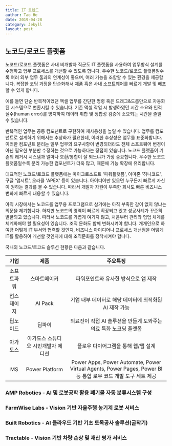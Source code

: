 ```yaml
---
title: IT 트렌드  
author: Tao He
date: 2019-04-28
category: Jekyll
layout: post
---
```


## 노코드/로코드 플랫폼

 노코드/로코드 플랫폼은 사내 비개발자 직군도 IT 플랫폼을 사용하여 업무방식 설계를 수행하고 업무 프로세스를 개선할 수 있도록 합니다. 우수한 노코드/로코드 플랫폼일수록 여러 외부 업무 툴과의 연계성이 좋으며, 여러 기능을 조합할 수 있는 환경을 제공합니다. 복잡한 코딩 과정을 단순화해서 제품 혹은 사내 소프트웨어를 빠르게 개발 및 배포할 수 있게 합니다.
 
 예를 들면 단순 반복적이었던 액셀 업무를 간단한 명령 혹은 드래그&드롭만으로 자동화된 시스템으로 변환시킬 수 있습니다. 기존 액셀 작업 시 발생하였던 시간 소요와 인적 실수(human error)를 방지하여 데이터 취합 및 정합성 검증에 소요되는 시간을 줄일 수 있습니다. 
 
 반복적인 업무는 공통 컴포넌트로 구현하여 재사용성을 높일 수 있습니다. 업무를 컴포넌트로 설계하기 위해서는 추상화가 필요한데, 이러한 추상성은 업무를 표준화합니다. 이러한 컴포넌트 분리는 일부 업무의 요구사항이 변경되더라도 전체 소프트웨어 변경이 아닌 필요한 부분만 수정하는 것으로 가능하다는 장점이 있습니다. 노코드 플랫폼이 기존의 레거시 시스템과 얼마나 호환/통합이 잘 되느냐가 가장 중요합니다. 우수한 노코드 플랫폼일수록 분리 가능한 컴포넌트가 더욱 많고, 때문에 기능 확장에 유리합니다. 

 대표적인 노코드/로코드 플랫폼에는 마이크로소프트 '파워플랫폼', 아마존 '허니코드', 구글 '앱시트', 오라클 'APEX' 등이 있습니다. 아이디어만 있으면 누구든지 빠르게 자신이 원하는 결과를 볼 수 있습니다. 따라서 개발자 자원이 부족한 회사도 빠른 비즈니스 변화에 빠르게 대응할 수 있습니다. 

 아직 시장에서는 노코드를 업무용 프로그램으로 삼기에는 아직 부족한 감이 없지 않냐는 의문을 제기합니다. 하지만 노코드의 영역이 빠르게 확장되고 있고 성공사례가 꾸준히 발굴되고 있습니다. 따라서 노코드를 가볍게 여기지 않고, 처음부터 관리와 협업 체계를 체계화해야 할 필요성이 있습니다. 조직 문화도 함께 변화시켜야 합니다. 개개인으로 하여금 어떻게 IT 부서와 협력할 것인지, 비즈니스 아이디어나 프로세스 개선점을 어떻게 IT를 활용하여 개선할 것인지에 대해 조직문화를 정착시켜야 합니다.

  국내외 노코드/로코드 솔루션 현황은 다음과 같습니다.
 
  <div class="table-wrapper" markdown="block">

  |기업|제품|주요특징|
  |:-:|:-:|:-:|
  |소프트파워|스마트메이커|파워포인트와 유사한 방식으로 앱 제작|
  |업스테이지|AI Pack|기업 내부 데이터로 해당 데이터에 최적화된 AI 제작 가능|
  |딥노이드|딥파이|의료진이 직접 AI 솔루션을 만들게 도와주는 의료 특화 노코딩 플랫폼|
  |아가도스|아가도스 스튜디오 시민개발자 에디션|플로우 다이어그램을 통해 웹/앱 설계|
  |MS|Power Platform|Power Apps, Power Automate, Power Virtual Agents, Power Pages, Power BI 등 통합 로우 코드 개발 도구 세트 제공|
  </div>
  
 
### AMP Robotics - AI 및 로봇공학 활용 폐기물 자동 분류시스템 구성

### FarmWise Labs - Vision 기반 자율주행 농기계 로봇 서비스

### Built Robotics - AI 클라우드 기반 기초 토목공사 솔루션(굴착기)

### Tractable - Vision 기반 차량 손상 및 재산 평가 서비스